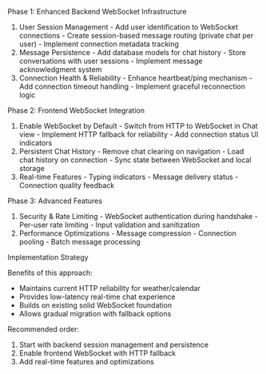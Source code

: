  Phase 1: Enhanced Backend WebSocket Infrastructure

  1. User Session Management
    - Add user identification to WebSocket connections
    - Create session-based message routing (private chat per user)
    - Implement connection metadata tracking
  2. Message Persistence
    - Add database models for chat history
    - Store conversations with user sessions
    - Implement message acknowledgment system
  3. Connection Health & Reliability
    - Enhance heartbeat/ping mechanism
    - Add connection timeout handling
    - Implement graceful reconnection logic

  Phase 2: Frontend WebSocket Integration

  1. Enable WebSocket by Default
    - Switch from HTTP to WebSocket in Chat view
    - Implement HTTP fallback for reliability
    - Add connection status UI indicators
  2. Persistent Chat History
    - Remove chat clearing on navigation
    - Load chat history on connection
    - Sync state between WebSocket and local storage
  3. Real-time Features
    - Typing indicators
    - Message delivery status
    - Connection quality feedback

  Phase 3: Advanced Features

  1. Security & Rate Limiting
    - WebSocket authentication during handshake
    - Per-user rate limiting
    - Input validation and sanitization
  2. Performance Optimizations
    - Message compression
    - Connection pooling
    - Batch message processing

  Implementation Strategy

  Benefits of this approach:
  - Maintains current HTTP reliability for weather/calendar
  - Provides low-latency real-time chat experience
  - Builds on existing solid WebSocket foundation
  - Allows gradual migration with fallback options

  Recommended order:
  1. Start with backend session management and persistence
  2. Enable frontend WebSocket with HTTP fallback
  3. Add real-time features and optimizations